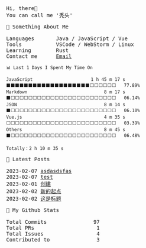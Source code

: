 <pre>
Hi, there👋
You can call me '秃头'
</pre>
<pre>
👾 Something About Me

Languages       Java / JavaScript / Vue
Tools           VSCode / WebStorm / Linux
Learning        Rust
Contact me      <a href="mailto:ttdlyu@163.com">Email</a>
</pre>

```text
📊 Last 1 Days I Spent My Time On

JavaScript                      1 h 45 m 17 s   ⬛⬛⬛⬛⬛⬛⬛⬛⬛⬛⬛⬛⬛⬛⬛⬛⬛⬛⬛⬜⬜⬜⬜⬜⬜   77.89%
Markdown                             8 m 17 s   ⬛⬜⬜⬜⬜⬜⬜⬜⬜⬜⬜⬜⬜⬜⬜⬜⬜⬜⬜⬜⬜⬜⬜⬜⬜   06.14%
JSON                                 8 m 14 s   ⬛⬜⬜⬜⬜⬜⬜⬜⬜⬜⬜⬜⬜⬜⬜⬜⬜⬜⬜⬜⬜⬜⬜⬜⬜   06.10%
Vue.js                               4 m 35 s   ⬜⬜⬜⬜⬜⬜⬜⬜⬜⬜⬜⬜⬜⬜⬜⬜⬜⬜⬜⬜⬜⬜⬜⬜⬜   03.39%
Others                               8 m 45 s   ⬛⬜⬜⬜⬜⬜⬜⬜⬜⬜⬜⬜⬜⬜⬜⬜⬜⬜⬜⬜⬜⬜⬜⬜⬜   06.48%

Totally：2 h 10 m 35 s
```

<pre>
📰 Latest Posts

2023-02-07 <a href="https://blog.152527.xyz/posts/16.html" target="_blank">asdasdsfas</a>
2023-02-07 <a href="https://blog.152527.xyz/posts/17.html" target="_blank">test</a>
2023-02-01 <a href="https://blog.152527.xyz/posts/24.html" target="_blank">创建</a>
2023-02-02 <a href="https://blog.152527.xyz/posts/25.html" target="_blank">新的起点</a>
2023-02-02 <a href="https://blog.152527.xyz/posts/26.html" target="_blank">这是标题</a>
</pre>
<pre>
🙈 My Github Stats

Total Commits               97
Total PRs                    1
Total Issues                 4
Contributed to               3
</pre>
